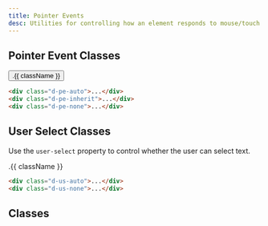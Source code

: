 ```yaml
---
title: Pointer Events
desc: Utilities for controlling how an element responds to mouse/touch events.
---
```


## Pointer Event Classes
<code-well-header class="d-fl-col5 d-flg8 d-fw-wrap d-p24 d-bgc-pink-100 d-bgo50 d-w100p d-hmn102" custom>
  <button v-for="{ class: className } in pointerEvents.slice(0, 3)" class="d-btn d-btn--filled d-fs12 d-ff-mono" :class="className">.{{ className }}</button>
</code-well-header>

```html
<div class="d-pe-auto">...</div>
<div class="d-pe-inherit">...</div>
<div class="d-pe-none">...</div>
```

## User Select Classes
Use the `user-select` property to control whether the user can select text.

<code-well-header class="d-fl-col5 d-flg8 d-fw-wrap d-p24 d-bgc-purple-100 d-bgo50 d-w100p d-hmn102" custom>
  <div v-for="{ class: className } in pointerEvents.slice(3)" class="d-fl-center d-m8 d-p16 d-w332 d-bgc-purple-300 d-fs12 d-ff-mono" :class="className">.{{ className }}</div>
</code-well-header>

```html
<div class="d-us-auto">...</div>
<div class="d-us-none">...</div>
```

<script setup>
  import { pointerEvents } from '@data/interactivity.json';
</script>

## Classes
<utility-class-table>
  <template #content>
    <tbody>
      <tr v-for="{ class: className, output } in pointerEvents">
        <th scope="row" class="d-ff-mono d-fc-purple d-fs12">.{{ className }}</th>
        <td class="d-ff-mono d-fc-orange d-fs12">{{ output }}</td>
      </tr>
    </tbody>
  </template>
</utility-class-table>
